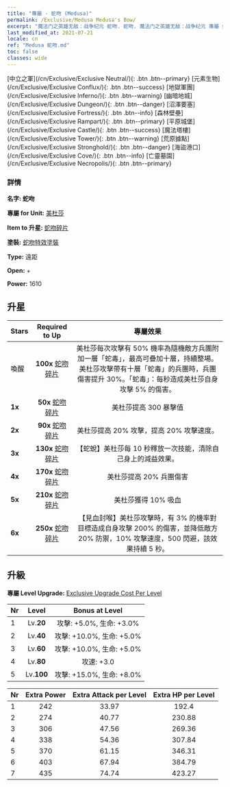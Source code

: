 ```yaml
---
title: "專屬 - 蛇吻 (Medusa)"
permalink: /Exclusive/Medusa Medusa's Bow/
excerpt: "魔法门之英雄无敌：战争纪元 蛇吻. 蛇吻. 魔法门之英雄无敌：战争纪元 專屬 蛇吻. 美杜莎 專屬."
last_modified_at: 2021-07-21
locale: cn
ref: "Medusa 蛇吻.md"
toc: false
classes: wide
---
```

 [中立之軍](/cn/Exclusive/Exclusive Neutral/){: .btn .btn--primary} [元素生物](/cn/Exclusive/Exclusive Conflux/){: .btn .btn--success} [地獄軍團](/cn/Exclusive/Exclusive Inferno/){: .btn .btn--warning} [幽暗地城](/cn/Exclusive/Exclusive Dungeon/){: .btn .btn--danger} [沼澤要塞](/cn/Exclusive/Exclusive Fortress/){: .btn .btn--info} [森林壁壘](/cn/Exclusive/Exclusive Rampart/){: .btn .btn--primary} [平原城堡](/cn/Exclusive/Exclusive Castle/){: .btn .btn--success} [魔法塔樓](/cn/Exclusive/Exclusive Tower/){: .btn .btn--warning} [荒原據點](/cn/Exclusive/Exclusive Stronghold/){: .btn .btn--danger} [海盜港口](/cn/Exclusive/Exclusive Cove/){: .btn .btn--info} [亡靈墓園](/cn/Exclusive/Exclusive Necropolis/){: .btn .btn--primary} 

### 詳情
 **名字: 蛇吻** 

 **專屬 for Unit:** [美杜莎](/cn/units/Medusa/) 

 **Item to 升星:** [蛇吻碎片](/cn/Items/con_991/)

 **塗裝:** [蛇吻特效塗裝](/cn/Items/con_659/)

 **Type:** 遠距

 **Open:** +

 **Power:** 1610

## 升星

  |     Stars    |  Required to Up | 專屬效果 |
  |:-------------|:---------------:|:---------------:|
  |  喚醒  | **100x** [蛇吻碎片](/cn/Items/con_991/) | 美杜莎每次攻擊有 50% 機率為隨機敵方兵團附加一層「蛇毒」，最高可疊加十層，持續整場。美杜莎攻擊帶有十層「蛇毒」的兵團時，兵團傷害提升 30%。「蛇毒」：每秒造成美杜莎自身攻擊 5% 的傷害。 |
  | **1x** <i class="fas fa-star"/> | **50x** [蛇吻碎片](/cn/Items/con_991/) | 美杜莎提高 300 暴擊值 |
  | **2x** <i class="fas fa-star"/> | **90x** [蛇吻碎片](/cn/Items/con_991/) | 美杜莎提高 20% 攻擊，提高 20% 攻擊速度。 |
  | **3x** <i class="fas fa-star"/> | **130x** [蛇吻碎片](/cn/Items/con_991/) | 【蛇蛻】美杜莎每 10 秒釋放一次技能，清除自己身上的減益效果。 |
  | **4x** <i class="fas fa-star"/> | **170x** [蛇吻碎片](/cn/Items/con_991/) | 美杜莎提高 20% 兵團傷害 |
  | **5x** <i class="fas fa-star"/> | **210x** [蛇吻碎片](/cn/Items/con_991/) | 美杜莎獲得 10% 吸血 |
  | **6x** <i class="fas fa-star"/> | **250x** [蛇吻碎片](/cn/Items/con_991/) | 【見血封喉】美杜莎攻擊時，有 3% 的機率對目標造成自身攻擊 200% 的傷害，並降低敵方 20% 防禦，10% 攻擊速度，500 閃避，該效果持續 5 秒。 |


## 升級
 **專屬 Level Upgrade:** [Exclusive Upgrade Cost Per Level](/Exclusive/ExclusiveUpgradeCostPerLevel/)

  |  Nr  |   Level  | Bonus at Level |
  |:-----|:--------:|:--------------:|
  | 1 | Lv.**20** | 攻擊: +5.0%, 生命: +3.0% |
  | 2 | Lv.**40** | 攻擊: +10.0%, 生命: +5.0% |
  | 3 | Lv.**60** | 攻擊: +10.0%, 生命: +5.0% |
  | 4 | Lv.**80** | 攻速: +3.0 |
  | 5 | Lv.**100** | 攻擊: +15.0%, 生命: +8.0% |


  |  Nr  |  Extra Power | Extra Attack per Level | Extra HP per Level |
  |:-----|:--------:|:--------:|:--------:|
  | 1 | 242 | 33.97 | 192.4 |
  | 2 | 274 | 40.77 | 230.88 |
  | 3 | 306 | 47.56 | 269.36 |
  | 4 | 338 | 54.36 | 307.84 |
  | 5 | 370 | 61.15 | 346.31 |
  | 6 | 403 | 67.94 | 384.79 |
  | 7 | 435 | 74.74 | 423.27 |


